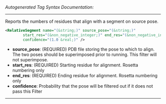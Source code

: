 <!-- THIS IS AN AUTOGENERATED FILE: Don't edit it directly, instead change the schema definition in the code itself. -->

_Autogenerated Tag Syntax Documentation:_

---
Reports the numbers of residues that align with a segment on source pose.

```xml
<RelativeSegment name="(&string;)" source_pose="(&string;)"
        start_res="(&non_negative_integer;)" end_res="(&non_negative_integer;)"
        confidence="(1.0 &real;)" />
```

-   **source_pose**: (REQUIRED) PDB file storing the pose to which to align. The two poses should be superimposed prior to running. This filter will not superimpose.
-   **start_res**: (REQUIRED) Starting residue for alignment. Rosetta numbering only
-   **end_res**: (REQUIRED) Ending residue for alignment. Rosetta numbering only
-   **confidence**: Probability that the pose will be filtered out if it does not pass this Filter

---
